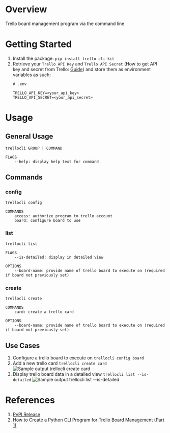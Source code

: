# Overview
Trello board management program via the command line

# Getting Started
1. Install the package: `pip install trello-cli-kit`
2. Retrieve your `Trello API Key` and `Trello API Secret` (How to get API key and secret from Trello: [Guide](https://developer.atlassian.com/cloud/trello/guides/rest-api/api-introduction/)) and store them as environment variables as such:
    ```
    # .env

    TRELLO_API_KEY=<your_api_key>
    TRELLO_API_SECRET=<your_api_secret>
    ```

# Usage

## General Usage
```
trellocli GROUP | COMMAND

FLAGS
    --help: display help text for command
```

## Commands
### config
```
trellocli config

COMMANDS
    access: authorize program to trello account
    board: configure board to use
```

### list
```
trellocli list

FLAGS
    --is-detailed: display in detailed view

OPTIONS
    --board-name: provide name of trello board to execute on (required if board not previously set)
```

### create
```
trellocli create

COMMANDS
    card: create a trello card

OPTIONS
    --board-name: provide name of trello board to execute on (required if board not previously set)
```

## Use Cases
1. Configure a trello board to execute on
`trellocli config board`
2. Add a new trello card
`trellocli create card`
![Sample output trellocli create card](assets/images/create_card.png)
3. Display trello board data in a detailed view
`trellocli list --is-detailed`
![Sample output trellocli list --is-detailed](assets/images/list_detailed.png)

# References
1. [PyPI Release](https://pypi.org/project/trello-cli-kit/)
2. [How to Create a Python CLI Program for Trello Board Management (Part 1)](https://hackernoon.com/how-to-create-a-python-cli-program-for-trello-board-management-part-1)
